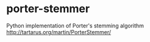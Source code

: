 porter-stemmer
==============
Python implementation of Porter's stemming algorithm
http://tartarus.org/martin/PorterStemmer/
